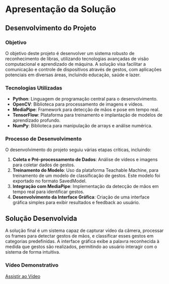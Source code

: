 # Apresentação da Solução

## Desenvolvimento do Projeto

### Objetivo

O objetivo deste projeto é desenvolver um sistema robusto de reconhecimento de libras, utilizando tecnologias avançadas de visão computacional e aprendizado de máquina. A solução visa facilitar a comunicação e controle de dispositivos através de gestos, com aplicações potenciais em diversas áreas, incluindo educação, saúde e lazer.

### Tecnologias Utilizadas

- **Python**: Linguagem de programação central para o desenvolvimento.
- **OpenCV**: Biblioteca para processamento de imagens e vídeos.
- **MediaPipe**: Framework para detecção de mãos e pose em tempo real.
- **TensorFlow**: Plataforma para treinamento e implantação de modelos de aprendizado profundo.
- **NumPy**: Biblioteca para manipulação de arrays e análise numérica.

### Processo de Desenvolvimento

O desenvolvimento do projeto seguiu várias etapas críticas, incluindo:

1. **Coleta e Pré-processamento de Dados**: Análise de vídeos e imagens para coletar dados de gestos.
2. **Treinamento do Modelo**: Uso da plataforma Teachable Machine, para treinamento de um modelo de classificação de gestos. Este modelo foi exportado no formato SavedModel.
3. **Integração com MediaPipe**: Implementação da detecção de mãos em tempo real para identificar gestos.
4. **Desenvolvimento da Interface Gráfica**: Criação de uma interface gráfica simples para exibir resultados e feedback ao usuário.

## Solução Desenvolvida

A solução final é um sistema capaz de capturar vídeo da câmera, processar os frames para detectar gestos de mãos, e classificar esses gestos em categorias predefinidas. A interface gráfica exibe a palavra reconhecida à medida que gestos são realizados, permitindo ao usuário interagir com o sistema de forma intuitiva.

### Vídeo Demonstrativo

<a href="[URL_DO_VÍDEO](https://www.youtube.com/watch?v=qHqyDe4WWoA)" target="_blank" rel="noopener noreferrer">Assistir ao Vídeo</a>
